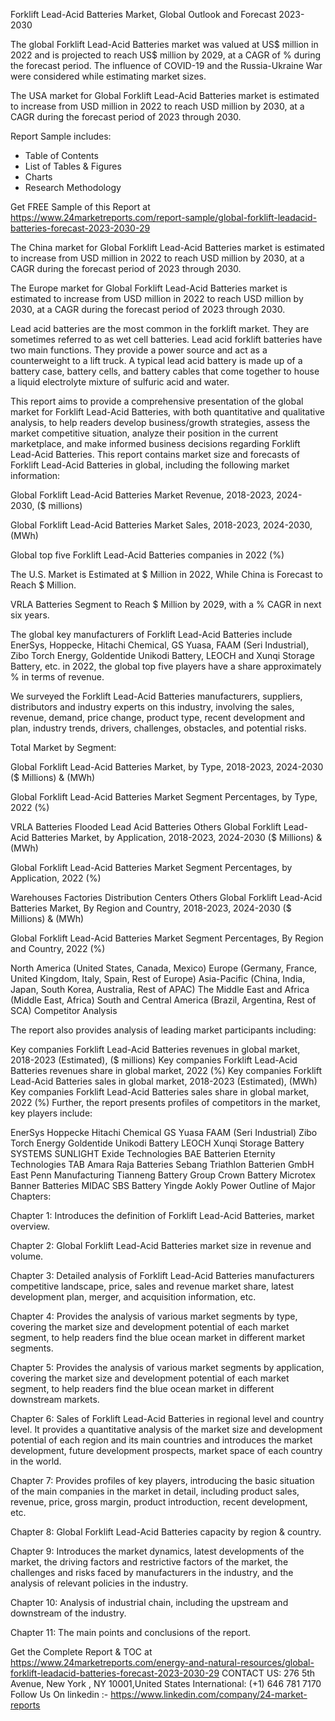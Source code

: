 Forklift Lead-Acid Batteries Market, Global Outlook and Forecast 2023-2030

The global Forklift Lead-Acid Batteries market was valued at US$ million in 2022 and is projected to reach US$ million by 2029, at a CAGR of % during the forecast period. The influence of COVID-19 and the Russia-Ukraine War were considered while estimating market sizes.

The USA market for Global Forklift Lead-Acid Batteries market is estimated to increase from USD million in 2022 to reach USD million by 2030, at a CAGR during the forecast period of 2023 through 2030.

Report Sample includes:
- Table of Contents
- List of Tables & Figures
- Charts
- Research Methodology

Get FREE Sample of this Report at https://www.24marketreports.com/report-sample/global-forklift-leadacid-batteries-forecast-2023-2030-29

The China market for Global Forklift Lead-Acid Batteries market is estimated to increase from USD million in 2022 to reach USD million by 2030, at a CAGR during the forecast period of 2023 through 2030.

The Europe market for Global Forklift Lead-Acid Batteries market is estimated to increase from USD million in 2022 to reach USD million by 2030, at a CAGR during the forecast period of 2023 through 2030.

Lead acid batteries are the most common in the forklift market. They are sometimes referred to as wet cell batteries. Lead acid forklift batteries have two main functions. They provide a power source and act as a counterweight to a lift truck. A typical lead acid battery is made up of a battery case, battery cells, and battery cables that come together to house a liquid electrolyte mixture of sulfuric acid and water.

This report aims to provide a comprehensive presentation of the global market for Forklift Lead-Acid Batteries, with both quantitative and qualitative analysis, to help readers develop business/growth strategies, assess the market competitive situation, analyze their position in the current marketplace, and make informed business decisions regarding Forklift Lead-Acid Batteries. This report contains market size and forecasts of Forklift Lead-Acid Batteries in global, including the following market information:

Global Forklift Lead-Acid Batteries Market Revenue, 2018-2023, 2024-2030, ($ millions)

Global Forklift Lead-Acid Batteries Market Sales, 2018-2023, 2024-2030, (MWh)

Global top five Forklift Lead-Acid Batteries companies in 2022 (%)

The U.S. Market is Estimated at $ Million in 2022, While China is Forecast to Reach $ Million.

VRLA Batteries Segment to Reach $ Million by 2029, with a % CAGR in next six years.

The global key manufacturers of Forklift Lead-Acid Batteries include EnerSys, Hoppecke, Hitachi Chemical, GS Yuasa, FAAM (Seri Industrial), Zibo Torch Energy, Goldentide Unikodi Battery, LEOCH and Xunqi Storage Battery, etc. in 2022, the global top five players have a share approximately % in terms of revenue.

We surveyed the Forklift Lead-Acid Batteries manufacturers, suppliers, distributors and industry experts on this industry, involving the sales, revenue, demand, price change, product type, recent development and plan, industry trends, drivers, challenges, obstacles, and potential risks.

Total Market by Segment:

Global Forklift Lead-Acid Batteries Market, by Type, 2018-2023, 2024-2030 ($ Millions) & (MWh)

Global Forklift Lead-Acid Batteries Market Segment Percentages, by Type, 2022 (%)

VRLA Batteries
Flooded Lead Acid Batteries
Others
Global Forklift Lead-Acid Batteries Market, by Application, 2018-2023, 2024-2030 ($ Millions) & (MWh)

Global Forklift Lead-Acid Batteries Market Segment Percentages, by Application, 2022 (%)

Warehouses
Factories
Distribution Centers
Others
Global Forklift Lead-Acid Batteries Market, By Region and Country, 2018-2023, 2024-2030 ($ Millions) & (MWh)

Global Forklift Lead-Acid Batteries Market Segment Percentages, By Region and Country, 2022 (%)

North America (United States, Canada, Mexico)
Europe (Germany, France, United Kingdom, Italy, Spain, Rest of Europe)
Asia-Pacific (China, India, Japan, South Korea, Australia, Rest of APAC)
The Middle East and Africa (Middle East, Africa)
South and Central America (Brazil, Argentina, Rest of SCA)
Competitor Analysis

The report also provides analysis of leading market participants including:

Key companies Forklift Lead-Acid Batteries revenues in global market, 2018-2023 (Estimated), ($ millions)
Key companies Forklift Lead-Acid Batteries revenues share in global market, 2022 (%)
Key companies Forklift Lead-Acid Batteries sales in global market, 2018-2023 (Estimated), (MWh)
Key companies Forklift Lead-Acid Batteries sales share in global market, 2022 (%)
Further, the report presents profiles of competitors in the market, key players include:

EnerSys
Hoppecke
Hitachi Chemical
GS Yuasa
FAAM (Seri Industrial)
Zibo Torch Energy
Goldentide Unikodi Battery
LEOCH
Xunqi Storage Battery
SYSTEMS SUNLIGHT
Exide Technologies
BAE Batterien
Eternity Technologies
TAB
Amara Raja Batteries
Sebang
Triathlon Batterien GmbH
East Penn Manufacturing
Tianneng Battery Group
Crown Battery
Microtex
Banner Batteries
MIDAC
SBS Battery
Yingde Aokly Power
Outline of Major Chapters:

Chapter 1: Introduces the definition of Forklift Lead-Acid Batteries, market overview.

Chapter 2: Global Forklift Lead-Acid Batteries market size in revenue and volume.

Chapter 3: Detailed analysis of Forklift Lead-Acid Batteries manufacturers competitive landscape, price, sales and revenue market share, latest development plan, merger, and acquisition information, etc.

Chapter 4: Provides the analysis of various market segments by type, covering the market size and development potential of each market segment, to help readers find the blue ocean market in different market segments.

Chapter 5: Provides the analysis of various market segments by application, covering the market size and development potential of each market segment, to help readers find the blue ocean market in different downstream markets.

Chapter 6: Sales of Forklift Lead-Acid Batteries in regional level and country level. It provides a quantitative analysis of the market size and development potential of each region and its main countries and introduces the market development, future development prospects, market space of each country in the world.

Chapter 7: Provides profiles of key players, introducing the basic situation of the main companies in the market in detail, including product sales, revenue, price, gross margin, product introduction, recent development, etc.

Chapter 8: Global Forklift Lead-Acid Batteries capacity by region & country.

Chapter 9: Introduces the market dynamics, latest developments of the market, the driving factors and restrictive factors of the market, the challenges and risks faced by manufacturers in the industry, and the analysis of relevant policies in the industry.

Chapter 10: Analysis of industrial chain, including the upstream and downstream of the industry.

Chapter 11: The main points and conclusions of the report.

Get the Complete Report & TOC at https://www.24marketreports.com/energy-and-natural-resources/global-forklift-leadacid-batteries-forecast-2023-2030-29
CONTACT US:
276 5th Avenue, New York , NY 10001,United States
International: (+1) 646 781 7170
Follow Us On linkedin :- https://www.linkedin.com/company/24-market-reports

